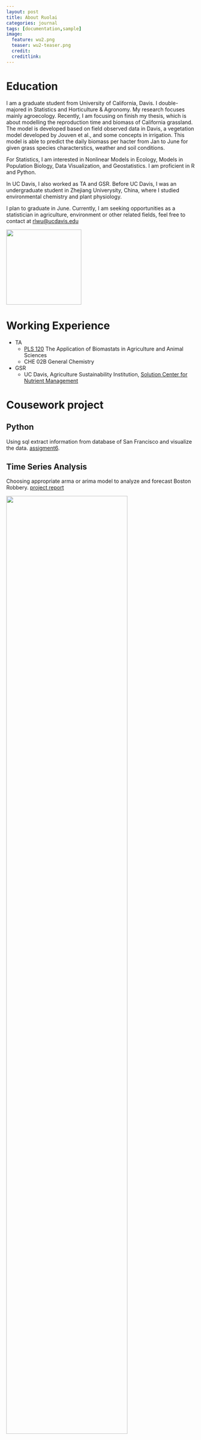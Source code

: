 ```yaml
---
layout: post
title: About Ruolai
categories: journal
tags: [documentation,sample]
image:
  feature: wu2.png
  teaser: wu2-teaser.png
  credit: 
  creditlink: 
---
```


# Education
I am a graduate student from University of California, Davis. I double-majored in Statistics and Horticulture & Agronomy. My research focuses mainly agroecology. Recently, I am focusing on finish my thesis, which is about modelling the reproduction time and biomass of California grassland. The model is developed based on field observed data in Davis, a vegetation model developed by Jouven et al., and some concepts in irrigation. This model is able to predict the daily biomass per hacter from Jan to June for given grass species characterstics, weather and soil conditions.

For Statistics, I am interested in Nonlinear Models in Ecology, Models in Population Biology, Data Visualization, and Geostatistics. I am proficient in R and Python. 

In UC Davis, I also worked as TA and GSR. Before UC Davis, I was an undergraduate student in Zhejiang Univerysity, China, where I studied environmental chemistry and plant physiology.

I plan to graduate in June. Currently, I am seeking opportunities as a statistician in agriculture, environment or other related fields, feel free to contact at <a href="mailto:rlwu@ucdavis.edu">rlwu@ucdavis.edu</a>

<img src="https://wurl2013.github.io/STA141Btest/images/wu1.png" width="200" height="200" align="middle"/>

# Working Experience
* TA 
  * [PLS 120](http://catalog.ucdavis.edu/programs/PLS/PLScourses.html) The Application of Biomastats in Agriculture and Animal Sciences
  * CHE 02B General Chemistry
* GSR 
  * UC Davis, Agriculture Sustainability Institution, [Solution Center for Nutrient Management](http://ucanr.edu/sites/Nutrient_Management_Solutions/)


# Cousework project
## Python
Using sql extract information from database of San Francisco and visualize the data. [assigment6](https://wurl2013.github.io/STA141Btest/attachment/assignment6.html).

## Time Series Analysis
Choosing appropriate arma or arima model to analyze and forecast Boston Robbery. [project report](https://wurl2013.github.io/STA141Btest/attachment/report.html)

<img src="https://wurl2013.github.io/STA141Btest/images/tsplot.png" width="80%" align="middle"/>
